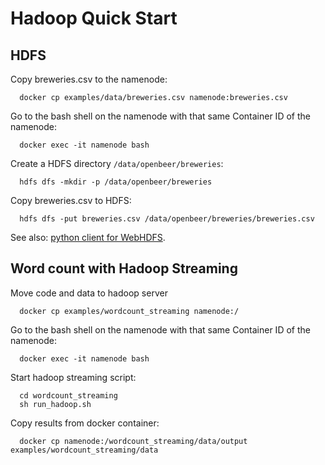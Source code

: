 # Hadoop Quick Start

## HDFS

Copy breweries.csv to the namenode:
```shell
  docker cp examples/data/breweries.csv namenode:breweries.csv
```

Go to the bash shell on the namenode with that same Container ID of the namenode:
```shell
  docker exec -it namenode bash
```


Create a HDFS directory `/data/openbeer/breweries`:
```shell
  hdfs dfs -mkdir -p /data/openbeer/breweries
```

Copy breweries.csv to HDFS:
```shell
  hdfs dfs -put breweries.csv /data/openbeer/breweries/breweries.csv
```

See also: [python client for WebHDFS](../examples/WebHDFS/python_client.py).

## Word count with Hadoop Streaming

Move code and data to hadoop server
```shell
  docker cp examples/wordcount_streaming namenode:/
```

Go to the bash shell on the namenode with that same Container ID of the namenode:
```shell
  docker exec -it namenode bash
```

Start hadoop streaming script:
```shell
  cd wordcount_streaming
  sh run_hadoop.sh
```

Copy results from docker container:
```shell
  docker cp namenode:/wordcount_streaming/data/output examples/wordcount_streaming/data
```
